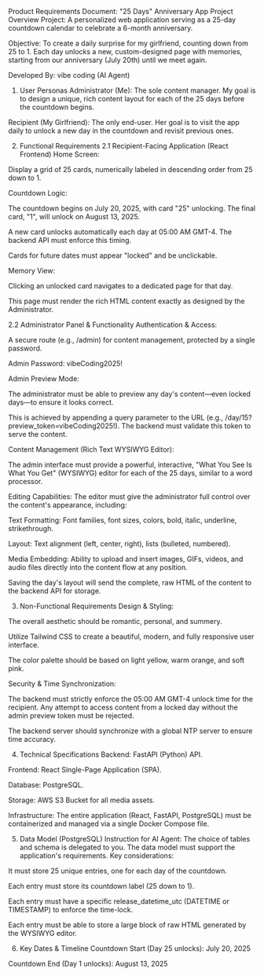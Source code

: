 Product Requirements Document: "25 Days" Anniversary App
Project Overview
Project: A personalized web application serving as a 25-day countdown calendar to celebrate a 6-month anniversary.

Objective: To create a daily surprise for my girlfriend, counting down from 25 to 1. Each day unlocks a new, custom-designed page with memories, starting from our anniversary (July 20th) until we meet again.

Developed By: vibe coding (AI Agent)

1. User Personas
Administrator (Me): The sole content manager. My goal is to design a unique, rich content layout for each of the 25 days before the countdown begins.

Recipient (My Girlfriend): The only end-user. Her goal is to visit the app daily to unlock a new day in the countdown and revisit previous ones.

2. Functional Requirements
2.1 Recipient-Facing Application (React Frontend)
Home Screen:

Display a grid of 25 cards, numerically labeled in descending order from 25 down to 1.

Countdown Logic:

The countdown begins on July 20, 2025, with card "25" unlocking. The final card, "1", will unlock on August 13, 2025.

A new card unlocks automatically each day at 05:00 AM GMT-4. The backend API must enforce this timing.

Cards for future dates must appear "locked" and be unclickable.

Memory View:

Clicking an unlocked card navigates to a dedicated page for that day.

This page must render the rich HTML content exactly as designed by the Administrator.

2.2 Administrator Panel & Functionality
Authentication & Access:

A secure route (e.g., /admin) for content management, protected by a single password.

Admin Password: vibeCoding2025!

Admin Preview Mode:

The administrator must be able to preview any day's content—even locked days—to ensure it looks correct.

This is achieved by appending a query parameter to the URL (e.g., /day/15?preview_token=vibeCoding2025!). The backend must validate this token to serve the content.

Content Management (Rich Text WYSIWYG Editor):

The admin interface must provide a powerful, interactive, "What You See Is What You Get" (WYSIWYG) editor for each of the 25 days, similar to a word processor.

Editing Capabilities: The editor must give the administrator full control over the content's appearance, including:

Text Formatting: Font families, font sizes, colors, bold, italic, underline, strikethrough.

Layout: Text alignment (left, center, right), lists (bulleted, numbered).

Media Embedding: Ability to upload and insert images, GIFs, videos, and audio files directly into the content flow at any position.

Saving the day's layout will send the complete, raw HTML of the content to the backend API for storage.

3. Non-Functional Requirements
Design & Styling:

The overall aesthetic should be romantic, personal, and summery.

Utilize Tailwind CSS to create a beautiful, modern, and fully responsive user interface.

The color palette should be based on light yellow, warm orange, and soft pink.

Security & Time Synchronization:

The backend must strictly enforce the 05:00 AM GMT-4 unlock time for the recipient. Any attempt to access content from a locked day without the admin preview token must be rejected.

The backend server should synchronize with a global NTP server to ensure time accuracy.

4. Technical Specifications
Backend: FastAPI (Python) API.

Frontend: React Single-Page Application (SPA).

Database: PostgreSQL.

Storage: AWS S3 Bucket for all media assets.

Infrastructure: The entire application (React, FastAPI, PostgreSQL) must be containerized and managed via a single Docker Compose file.

5. Data Model (PostgreSQL)
Instruction for AI Agent: The choice of tables and schema is delegated to you. The data model must support the application's requirements. Key considerations:

It must store 25 unique entries, one for each day of the countdown.

Each entry must store its countdown label (25 down to 1).

Each entry must have a specific release_datetime_utc (DATETIME or TIMESTAMP) to enforce the time-lock.

Each entry must be able to store a large block of raw HTML generated by the WYSIWYG editor.

6. Key Dates & Timeline
Countdown Start (Day 25 unlocks): July 20, 2025

Countdown End (Day 1 unlocks): August 13, 2025